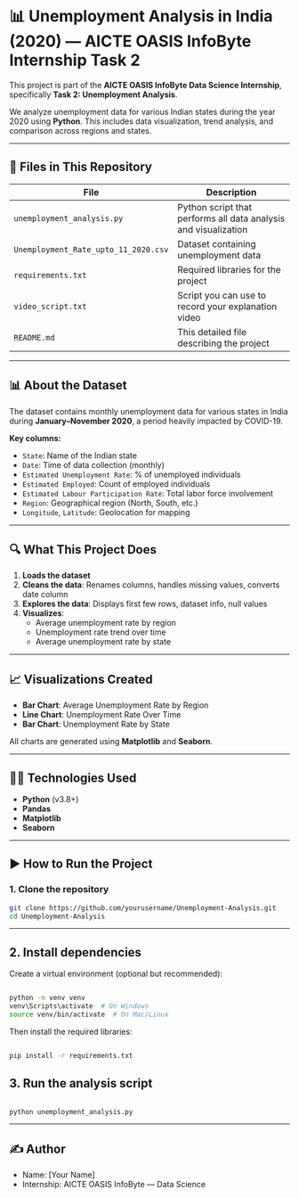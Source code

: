 # 📊 Unemployment Analysis in India (2020) — AICTE OASIS InfoByte Internship Task 2

This project is part of the **AICTE OASIS InfoByte Data Science Internship**, specifically **Task 2: Unemployment Analysis**.

We analyze unemployment data for various Indian states during the year 2020 using **Python**. This includes data visualization, trend analysis, and comparison across regions and states.

---

## 📁 Files in This Repository

| File | Description |
|------|-------------|
| `unemployment_analysis.py` | Python script that performs all data analysis and visualization |
| `Unemployment_Rate_upto_11_2020.csv` | Dataset containing unemployment data |
| `requirements.txt` | Required libraries for the project |
| `video_script.txt` | Script you can use to record your explanation video |
| `README.md` | This detailed file describing the project |

---

## 📊 About the Dataset

The dataset contains monthly unemployment data for various states in India during **January–November 2020**, a period heavily impacted by COVID-19.

**Key columns:**
- `State`: Name of the Indian state
- `Date`: Time of data collection (monthly)
- `Estimated Unemployment Rate`: % of unemployed individuals
- `Estimated Employed`: Count of employed individuals
- `Estimated Labour Participation Rate`: Total labor force involvement
- `Region`: Geographical region (North, South, etc.)
- `Longitude`, `Latitude`: Geolocation for mapping

---

## 🔍 What This Project Does

1. **Loads the dataset**
2. **Cleans the data**: Renames columns, handles missing values, converts date column
3. **Explores the data**: Displays first few rows, dataset info, null values
4. **Visualizes**:
   - Average unemployment rate by region
   - Unemployment rate trend over time
   - Average unemployment rate by state

---

## 📈 Visualizations Created

- **Bar Chart**: Average Unemployment Rate by Region  
- **Line Chart**: Unemployment Rate Over Time  
- **Bar Chart**: Unemployment Rate by State  

All charts are generated using **Matplotlib** and **Seaborn**.

---

## 🧑‍💻 Technologies Used

- **Python** (v3.8+)
- **Pandas**
- **Matplotlib**
- **Seaborn**

---

## ▶️ How to Run the Project

### 1. Clone the repository

```bash
git clone https://github.com/yourusername/Unemployment-Analysis.git
cd Unemployment-Analysis
```
---
## 2. Install dependencies
Create a virtual environment (optional but recommended):

```bash

python -m venv venv
venv\Scripts\activate  # On Windows
source venv/bin/activate  # On Mac/Linux
```
Then install the required libraries:

```bash

pip install -r requirements.txt
```

## 3. Run the analysis script
```bash

python unemployment_analysis.py
```
---
## ✍️ Author
- Name: [Your Name]
- Internship: AICTE OASIS InfoByte — Data Science
